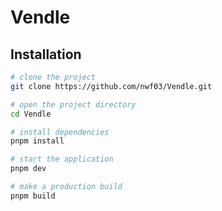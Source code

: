 # Vendle

## Installation

```bash
# clone the project
git clone https://github.com/nwf03/Vendle.git

# open the project directory
cd Vendle

# install dependencies
pnpm install

# start the application
pnpm dev

# make a production build
pnpm build
```
